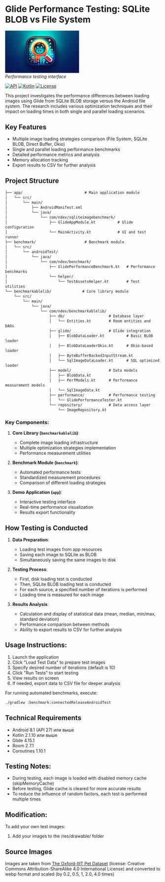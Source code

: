 # Glide Performance Testing: SQLite BLOB vs File System

<p >
  <img src="docs/images/SQLiteImageBenchmark.jpg" alt="App Preview" width="240"/>
  <br/>
  <em>Performance testing interface</em>
</p>

[![API](https://img.shields.io/badge/API-21%2B-brightgreen.svg?style=flat)](https://android-arsenal.com/api?level=21)
[![Kotlin](https://img.shields.io/badge/kotlin-1.8.0-blue.svg?logo=kotlin)](http://kotlinlang.org)
[![License](https://img.shields.io/badge/License-Apache%202.0-blue.svg)](https://opensource.org/licenses/Apache-2.0)

This project investigates the performance differences between loading images using Glide from SQLite BLOB storage versus the Android file system. The research includes various optimization techniques and their impact on loading times in both single and parallel loading scenarios.

## Key Features

- Multiple image loading strategies comparison (File System, SQLite BLOB, Direct Buffer, Okio)
- Single and parallel loading performance benchmarks
- Detailed performance metrics and analysis
- Memory allocation tracking
- Export results to CSV for further analysis

## Project Structure

```
├── app/                            # Main application module
│   └── src/
│       └── main/
│           ├── AndroidManifest.xml
│           └── java/
│               └── com/ndev/sqliteimagebenchmark/
│                   ├── GlideAppModule.kt          # Glide configuration
│                   └── MainActivity.kt            # UI and test runner
├── benchmark/                      # Benchmark module
│   └── src/
│       └── androidTest/
│           └── java/
│               └── com/ndev/benchmark/
│                   ├── GlidePerformanceBenchmark.kt   # Performance benchmarks
│                   └── helper/
│                       └── TestAssetsHelper.kt        # Test utilities
└── benchmarkablelib/              # Core library module
    └── src/
        └── main/
            └── java/
                └── com/ndev/benchmarkablelib/
                    ├── db/                    # Database layer
                    │   └── Entities.kt        # Room entities and DAOs
                    ├── glide/                 # Glide integration
                    │   ├── BlobDataLoader.kt          # Basic BLOB loader
                    │   ├── BlobDataLoaderOkio.kt      # Okio-based loader
                    │   ├── ByteBufferBackedInputStream.kt
                    │   └── SqlImageDataLoader.kt      # SQL optimized loader
                    ├── model/                 # Data models
                    │   ├── BlobData.kt
                    │   ├── PerfModels.kt      # Performance measurement models
                    │   └── SqlImageData.kt
                    ├── performance/           # Performance testing
                    │   └── GlidePerformanceTester.kt
                    └── repository/            # Data access layer
                        └── ImageRepository.kt

```

### Key Components:

1. **Core Library (`benchmarkablelib`)**:
   - Complete image loading infrastructure
   - Multiple optimization strategies implementation
   - Performance measurement utilities

2. **Benchmark Module (`benchmark`)**:
   - Automated performance tests
   - Standardized measurement procedures
   - Comparison of different loading strategies

3. **Demo Application (`app`)**:
   - Interactive testing interface
   - Real-time performance visualization
   - Results export functionality

## How Testing is Conducted

1. **Data Preparation**:
    - Loading test images from app resources
    - Saving each image to SQLite as BLOB
    - Simultaneously saving the same images to disk

2. **Testing Process**:
    - First, disk loading test is conducted
    - Then, SQLite BLOB loading test is conducted
    - For each source, a specified number of iterations is performed
    - Loading time is measured for each image

3. **Results Analysis**:
    - Calculation and display of statistical data (mean, median, min/max, standard deviation)
    - Performance comparison between methods
    - Ability to export results to CSV for further analysis

## Usage Instructions:

1. Launch the application
2. Click "Load Test Data" to prepare test images
3. Specify desired number of iterations (default is 10)
4. Click "Run Tests" to start testing
5. View results on screen
6. If needed, export data to CSV file for deeper analysis

For running automated benchmarks, execute:
```bash
./gradlew :benchmark:connectedReleaseAndroidTest
```

## Technical Requirements

* Android 8.1 (API 27) или выше
* Kotlin 2.1.10 или выше
* Glide 4.15.1
* Room 2.7.1
* Coroutines 1.10.1

## Testing Notes:

- During testing, each image is loaded with disabled memory cache (skipMemoryCache)
- Before testing, Glide cache is cleared for more accurate results
- To reduce the influence of random factors, each test is performed multiple times

## Modification:

To add your own test images:
1. Add your images to the /res/drawable/ folder

## Source Images

Images are taken from [The Oxford-IIIT Pet Dataset](https://www.robots.ox.ac.uk/~vgg/data/pets/)
(license: Creative Commons Attribution-ShareAlike 4.0 International License) and converted
to webp format and scaled (by 0.2, 0.5, 1, 2.0, 4.0 times)
